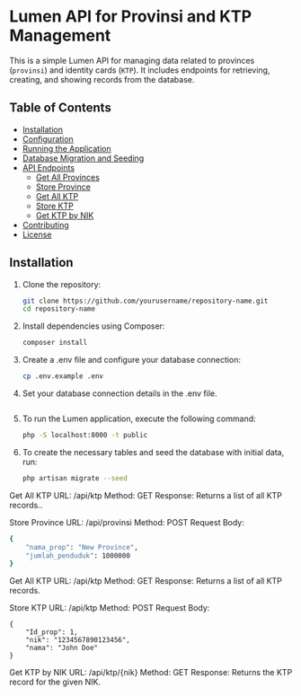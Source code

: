 # Lumen API for Provinsi and KTP Management

This is a simple Lumen API for managing data related to provinces (`provinsi`) and identity cards (`KTP`). It includes endpoints for retrieving, creating, and showing records from the database.

## Table of Contents

- [Installation](#installation)
- [Configuration](#configuration)
- [Running the Application](#running-the-application)
- [Database Migration and Seeding](#database-migration-and-seeding)
- [API Endpoints](#api-endpoints)
  - [Get All Provinces](#get-all-provinces)
  - [Store Province](#store-province)
  - [Get All KTP](#get-all-ktp)
  - [Store KTP](#store-ktp)
  - [Get KTP by NIK](#get-ktp-by-nik)
- [Contributing](#contributing)
- [License](#license)

## Installation

1. Clone the repository:
   ```bash
   git clone https://github.com/yourusername/repository-name.git
   cd repository-name
2. Install dependencies using Composer:
   ```bash
   composer install
3. Create a .env file and configure your database connection:
   ```bash
   cp .env.example .env
5. Set your database connection details in the .env file.
   ```bash
7. To run the Lumen application, execute the following command:
   ```bash
   php -S localhost:8000 -t public
9. To create the necessary tables and seed the database with initial data, run:
    ```bash
    php artisan migrate --seed
    
Get All KTP
URL: /api/ktp
Method: GET
Response: Returns a list of all KTP records.. 

Store Province
URL: /api/provinsi
Method: POST
Request Body:
```bash
{
    "nama_prop": "New Province",
    "jumlah_penduduk": 1000000
}
```

Get All KTP
URL: /api/ktp
Method: GET
Response: Returns a list of all KTP records.

Store KTP
URL: /api/ktp
Method: POST
Request Body:
```
{
    "Id_prop": 1,
    "nik": "1234567890123456",
    "nama": "John Doe"
}
```

Get KTP by NIK
URL: /api/ktp/{nik}
Method: GET
Response: Returns the KTP record for the given NIK.
